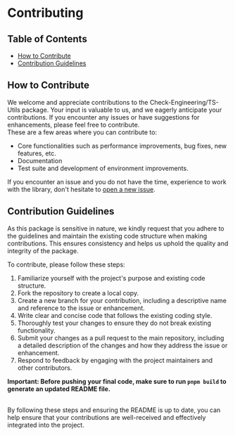 # Contributing

## Table of Contents

* [How to Contribute](contributing.md#how-to-contribute)
* [Contribution Guidelines](contributing.md#how-to-contribute)

## How to Contribute

We welcome and appreciate contributions to the Check-Engineering/TS-Utils package. Your input is valuable to us, and we eagerly anticipate your contributions. If you encounter any issues or have suggestions for enhancements, please feel free to contribute. \
These are a few areas where you can contribute to:

* Core functionalities such as performance improvements, bug fixes, new features, etc.
* Documentation
* Test suite and development of environment improvements.

If you encounter an issue and you do not have the time, experience to work with the library, don't hesitate to [open a new issue](https://github.com/Check-DC/ts-utils/issues/new).

## Contribution Guidelines

As this package is sensitive in nature, we kindly request that you adhere to the guidelines and maintain the existing code structure when making contributions. This ensures consistency and helps us uphold the quality and integrity of the package.&#x20;

To contribute, please follow these steps:

1. Familiarize yourself with the project's purpose and existing code structure.
2. Fork the repository to create a local copy.
3. Create a new branch for your contribution, including a descriptive name and reference to the issue or enhancement.
4. Write clear and concise code that follows the existing coding style.
5. Thoroughly test your changes to ensure they do not break existing functionality.
6. Submit your changes as a pull request to the main repository, including a detailed description of the changes and how they address the issue or enhancement.
7. Respond to feedback by engaging with the project maintainers and other contributors.

**Important: Before pushing your final code, make sure to run `pnpm build` to generate an updated README file.**&#x20;

\
By following these steps and ensuring the README is up to date, you can help ensure that your contributions are well-received and effectively integrated into the project.

